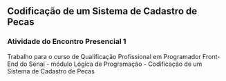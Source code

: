 ## Codificação de um Sistema de Cadastro de Pecas
### Atividade do Encontro Presencial 1
 Trabalho para o curso de Qualificação Profissional em Programador Front-End do Senai - módulo Lógica de Programação - Codificação de um Sistema de Cadastro de Pecas
